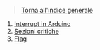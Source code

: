 >[Torna all'indice generale](index.md)
1. [Interrupt in Arduino](interruptsbase.md)
2. [Sezioni critiche](intsezionicritiche.md)
3. [Flag](intflag.md)
